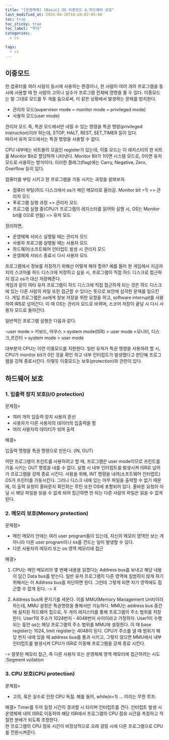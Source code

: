 ```yaml
---
title: "[운영체제] [Basic] OS 이중모드 & 하드웨어 보호"
last_modified_at: 2024-04-20T16:20:02-05:00
toc: true
toc_sticky: true
toc_label: "목차"
categories:
  - cs

tags:
  - cs
---
```


## 이중모드

한 컴퓨터를 여러 사람이 동시에 사용하는 환경이나, 한 사람이 여러 개의 프로그램을 동시에 사용할 때 한 사람의 고의나 실수가 프로그램 전체에 영향을 줄 수 있다.
이중모드는 말 그대로 모드를 두 개를 둠으로써, 이 같은 상황에서 발생하는 문제를 방지한다.

* 관리자 모드(supervisor mode = monitor mode = privileged mode)
* 사용자 모드(user mode)

관리자 모드 즉, 특권 모드에서만 내릴 수 있는 명령을 특권 명령(privileged instruction)이라 하는데, STOP, HALT, REST, SET_TIMER 등이 있다.  
따라서 유저 모드에서는 특권 명령을 사용할 수 없다.  

CPU 내부에는 비트들의 모음인 register가 있는데, 이중 모드는 이 레지스터의 한 비트를 Monitor Bit로 할당하여 나타낸다. 
Monitor Bit가 1이면 시스템 모드로, 0이면 유저 모드로 사용하는 방식이다. 이러한 플래그(flag)에는 Carry, Negative, Zero, Overflow 등이 있다.

컴퓨터를 부팅 시키고 한 프로그램을 가동 시키는 과정을 살펴보자.  

- 컴퓨터 부팅(하드 디스크에서 os가 메인 메모리로 올라감. Monitor bit =1) => 관리자 모드
- 푸로그램 실행 과정 => 관리자 모드
- 프로그램 실행 중(CPU가 프로그램의 레지스터를 읽어와 실행 시, OS는 Monitor bit를 0으로 만듦) => 유저 모드

정리하면,

- 운영체제 서비스 실행될 때는 관리자 모드
- 사용자 프로그램 실행될 때는 사용자 모드
- 하드웨어/소프트웨어 인터럽트 발생 시 관리자 모드
- 운영체제 서비스 종료시 다시 사용자 모드

프로그램에서 정보를 저장하기 위해선 어떻게 해야 할까? 예를 들어 한 게임에서 지금까지의 스코어를 하드 디스크에 저장하고 싶을 시, 프로그램이 직접 하드 디스크로 접근하지 않고 os가 대신 저장해준다.  
게임과 같이 여타 유저 프로그램이 하드 디스크에 직접 접근하게 되는 것은 하드 디스크에 있는 다른 사람의 파일 또한 접근할 수 있다는 뜻으로 보안에 심각한 문제를 일으킨다.
게임 프로그램은 os에게 정보 저장을 위한 요청을 하고, software interrupt를 사용하여 IRS로 넘어간다. 이 때 OS는 관리자 모드로 바뀌며, 스코어 저장이 끝날 시 다시 사용자 모드로 돌아간다. 

일반적인 프로그램 실행은 다음과 같다.  

-user mode > 키보드, 마우스 > system mode(ISR) > user mode >모니터, 디스크,프린터 > system mode > user mode  

대부분의 CPU는 이런 이중모드를 지원한다. 일반 유저가 특권 명령을 사용하려 할 시, CPU가 monitor bit가 0인 것을 확인 하고 내부 인터럽트가 발생했다고 판단해 프로그램을 강제 종료시킨다. 
이렇듯 이중모드는 보호(protection)와 관련이 있다. 

## 하드웨어 보호

### 1. 입출력 장치 보호(I/O protection)

문제점>

* 여러 개의 입출력 장치 사용의 혼선
* 사용자가 다른 사용자의 데이터의 입출력을 함
* 여러 사용자의 데이터가 섞여 출력

해결>

입출력 명령을 특권 명령으로 만든다. (IN, OUT)

어떤 프로그램이 프린트를 사용하려고 할 때, 프로그램은 user mode이므로 프린트를 가동 시키는 OUT 명령을 내를 수 없다. 실행 시 내부 인터럽트를 발생시켜 ISR로 넘어가 프로그램을 강제 종료 시킨다. 
사용을 위해, INT 명령을 내려(소프트웨어 인터럽트) OS가 프린터를 가동시킨다. 그러나 디스크 내에 있는 아무 파일을 출력할 수 없기 때문에, 이 출력 요청이 올바른지 확인하는 루틴 또한 OS에 포함되어 있다. 
올바른 요청이 아닐 시 해당 파일을 읽을 수 없게 되어 접근하면 안 되는 다른 사람의 파일은 읽을 수 없게 된다.

### 2. 메모리 보호(Memory protection)

문제점>

* 메인 메모리 안에는 여러 user program들이 있는데, 자신의 메모리 영역만 보는 게 아니라 다른 user program이나 os를 건드는 일이 발생할 수 있다. 
* 다른 사용자의 메모리 또는 os 영역 메모리에 접근

해결> 
1. CPU는 메인 메모리의 몇 번째 내용을 읽겠다는 Address bus를 보내고 해당 내용이 담긴 Data bus를 받는다. 일반 유저 프로그램이 다른 영역에 침범하지 않게 하기 위해서는 이 Address bus를 차단하면 된다.
그런데 그렇게 되면 자기 영역에도 접근할 수 없게 된다. -> X

2. Address bus에 문지기를 세운다. 이를 MMU(Memory Management Unit)이라 하는데, MMU 설정은 특권명령을 통해서만 가능하다. MMU는 address bus 중간에 설치된 하드웨어 칩으로, 두 개의 레지스터를 통해 프로그램의 주소 범위를 저장한다.
User1의 주소가 1024번지 - 4048번지 사이이라고 가정하자. User1이 수행되는 동안 os는 해당 프로그램의 주소 범위를 MMU에 설정한다. 이 때 base register는 1024, limit register는 4048이 된다. CPU가 주소를 낼 때 범위가 해당 번지 내에 있을 때 address bus를 통과 시키고, 그렇지 않으면 MMU에서 내부 인터럽트를 발생시켜 CPU가 ISR로 이동해 프로그램을 강제 종료 시킨다. 

-> 잘못된 메모리 접근, 즉 다른 사용자 또는 운영체제 영역 메모리에 접근하려는 시도  
:Segment voilation

### 3. CPU 보호(CPU protection)

문제점>

* 고의, 혹은 실수로 인한 CPU 독점. 예를 들어, while(n=1) ... 이라는 무한 루프.

해결>
Timer를 두어 일정 시간이 경과할 시 타이머 인터럽트를 건다. 인터럽트 발생 시 운영체제 내의 ISR로 이동하여 해당 ISR에서 프로그램의 CPU 점유 시간을 측정하고 적절한 분배가 되도록 조정한다.  
한 프로그램의 CPU 점유 시간이 비정상적으로 오래 걸릴 시에 다른 프로그램으로 CPU를 전환시켜준다.  